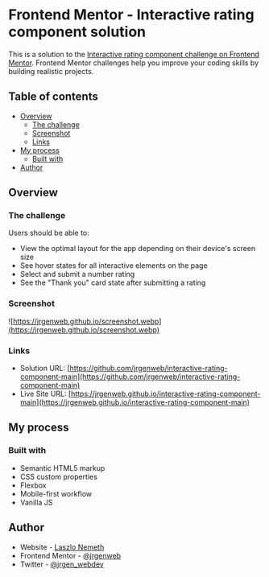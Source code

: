 # Frontend Mentor - Interactive rating component solution

This is a solution to the [Interactive rating component challenge on Frontend Mentor](https://www.frontendmentor.io/challenges/interactive-rating-component-koxpeBUmI). Frontend Mentor challenges help you improve your coding skills by building realistic projects.

## Table of contents

- [Overview](#overview)
  - [The challenge](#the-challenge)
  - [Screenshot](#screenshot)
  - [Links](#links)
- [My process](#my-process)
  - [Built with](#built-with)
- [Author](#author)

## Overview

### The challenge

Users should be able to:

- View the optimal layout for the app depending on their device's screen size
- See hover states for all interactive elements on the page
- Select and submit a number rating
- See the "Thank you" card state after submitting a rating

### Screenshot

![https://jrgenweb.github.io/screenshot.webp](https://jrgenweb.github.io/screenshot.webp)

### Links

- Solution URL: [https://github.com/jrgenweb/interactive-rating-component-main](https://github.com/jrgenweb/interactive-rating-component-main)
- Live Site URL: [https://jrgenweb.github.io/interactive-rating-component-main](https://jrgenweb.github.io/interactive-rating-component-main)

## My process

### Built with

- Semantic HTML5 markup
- CSS custom properties
- Flexbox
- Mobile-first workflow
- Vanilla JS

## Author

- Website - [Laszlo Nemeth](https://jrgenweb.github.io)
- Frontend Mentor - [@jrgenweb](https://www.frontendmentor.io/profile/jrgenweb)
- Twitter - [@jrgen_webdev](https://www.twitter.com/jrgen_webdev)
